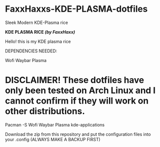 # FaxxHaxxs-KDE-PLASMA-dotfiles
Sleek Modern KDE-Plasma rice 

 **KDE PLASMA RICE *(by FaxxHaxx)***

Hello! this is my KDE plasma rice

DEPENDENCIES NEEDED:

Wofi Waybar Plasma

# DISCLAIMER! These dotfiles have only been tested on Arch Linux and I cannot confirm if they will work on other distributions.

Pacman -S Wofi Waybar Plasma kde-applications

Download the zip from this repository and put the configuration files into your .config (ALWAYS MAKE A BACKUP FIRST)
